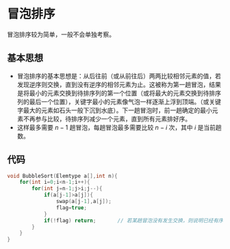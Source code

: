 # 冒泡排序

冒泡排序较为简单，一般不会单独考察。

## 基本思想

- 冒泡排序的基本思想是：从后往前（或从前往后）两两比较相邻元素的值，若发现逆序则交换，直到没有逆序的相邻元素为止。这被称为第一趟冒泡，结果是将最小的元素交换到待排序列的第一个位置（或将最大的元素交换到待排序列的最后一个位置），关键字最小的元素像气泡一样逐渐上浮到顶端。（或关键字最大的元素如石头一般下沉到水底）。下一趟冒泡时，前一趟确定的最小元素不再参与比较，待排序列减少一个元素，直到所有元素排好序。
- 这样最多需要 $n-1$ 趟冒泡，每趟冒泡最多需要比较 $n-i$ 次，其中 $i$ 是当前趟数。

## 代码

```cpp
void BubbleSort(Elemtype a[],int n){
    for(int i=0;i<n-1;i++){
        for(int j=n-1;j>i;j--){
            if(a[j-1]>a[j]){
                swap(a[j-1],a[j]);
                flag=true;
            }
            if(!flag) return;       // 若某趟冒泡没有发生交换，则说明已经有序
        }
    }
}
```
